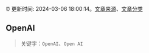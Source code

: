:alarm_clock: 更新时间: 2024-03-06 18:00:14。[文章来源](/README.md)、[文章分类](/TAGS.md)

## OpenAI


> 关键字：`OpenAI`、`Open AI`



